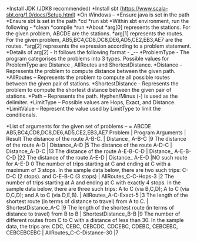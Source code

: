 *Install JDK (JDK8 recommended)
*Install sbt (https://www.scala-sbt.org/1.0/docs/Setup.html)
*On Windows – 
	*Ensure java is set in the path
	*Ensure sbt is set in the path 
	*cd <to the Project folder>
	*run sbt 
	*Within sbt environment, run the following - 
		*clean
		*compile
		*run <arguments>
	*About <arguments> 
		*arg[0] represents the stations. For the given problem, ABCDE are the stations.
		*arg[1] represents the routes. For the given problem, AB5,BC4,CD8,DC8,DE6,AD5,CE2,EB3,AE7 are the routes.
		*arg[2] represents the expression according to a problem statement. 
	*Details of arg[2] - It follows the following format - <ProblemType>_<Path>-<LimitType>-<LimitValue>
		*ProblemType - The program categorises the problems into 3 types. Possible values for ProblemType are Distance , AllRoutes and ShortestDistance.
			*Distance – Represents the problem to compute distance between the given path.
			*AllRoutes – Represents the problem to compute all possible routes between the given pair of stations.
			*ShortestDistance - Represents the problem to compute the shortest distance between the given pair of stations.
		*Path – Represents the path. Hyphen/Minus (-) is used as the delimiter.
		*LimitType – Possible values are Hops, Exact, and Distance.
		*LimitValue – Represent the value used by LimitType to limit the conditionals.

*List of arguments for the given set of problems –
<graph> = ABCDE AB5,BC4,CD8,DC8,DE6,AD5,CE2,EB3,AE7
Problem	 | Program Arguments  | Result
The distance of the route A-B-C. 	 |<graph> Distance_ A-B-C	 |9
The distance of the route A-D	 |<graph> Distance_A-D	 |5
The distance of the route A-D-C	 |<graph> Distance_A-D-C	 |13
The distance of the route A-E-B-C-D	 |<graph> Distance_ A-E-B-C-D	 |22
The distance of the route A-E-D	 |<graph> Distance_ A-E-D	 |NO such route for A-E-D
0
The number of trips starting at C and ending at C with a maximum of 3 stops.  In the sample data below, there are two such trips: C-D-C (2 stops). and C-E-B-C (3 stops)	 |<graph> AllRoutes_C-C-Hops-3	 |2
The number of trips starting at A and ending at C with exactly 4 stops.  In the sample data below, there are three such trips: A to C (via B,C,D); A to C (via D,C,D); and A to C (via D,E,B).	 |<graph> AllRoutes_A-C-Exact-5	 |3
The length of the shortest route (in terms of distance to travel) from A to C.	 |<graph> ShortestDistance_A-C	 |9
The length of the shortest route (in terms of distance to travel) from B to B	 |<graph> ShortestDistance_B-B	 |9
The number of different routes from C to C with a distance of less than 30.  In the sample data, the trips are: CDC, CEBC, CEBCDC, CDCEBC, CDEBC, CEBCEBC, CEBCEBCEBC	 |<graph> AllRoutes_C-C-Distance-30	 |7



